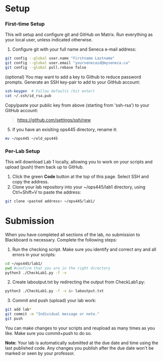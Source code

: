 # Setup
### First-time Setup
This will setup and configure git and GitHub on Matrix. Run everything as your local user, unless indicated otherwise.

1. Configure git with your full name and Seneca e-mail address:
```bash
git config --global user.name "Firstname Lastname"
git config --global user.email "yoursenecaid@myseneca.ca"
git config --global pull.rebase false
```
(optional) You may want to add a key to Github to reduce password prompts. Generate an SSH key-pair to add to your GitHub account:
```bash
ssh-keygen  # Follow defaults (hit enter)
cat ~/.ssh/id_rsa.pub
```
Copy/paste your public key from above (starting from 'ssh-rsa') to your GitHub account:
> https://github.com/settings/ssh/new

5. If you have an exisiting ops445 directory, rename it:
```bash
mv ~/ops445 ~/old_ops445
```
### Per-Lab Setup
This will download Lab 1 locally, allowing you to work on your scripts and upload (push) them back up to GitHub.

1. Click the green **Code** button at the top of this page. Select SSH and copy the address.
2. Clone your lab repository into your ~/ops445/lab1 directory, using Ctrl+Shift+V to paste the address:
```bash
git clone <pasted address> ~/ops445/lab1/
```
# Submission
When you have completed all sections of the lab, no submission to Blackboard is necessary. Complete the following steps:

1. Run the checking script. Make sure you identify and correct any and all errors in your scripts:
```bash
cd ~/ops445/lab1/
pwd #confirm that you are in the right directory
python3 ./CheckLab1.py -f -v 
```
2. Create laboutput.txt by redirecting the output from CheckLab1.py:
```bash
python3 ./CheckLab1.py -f -v &> laboutput.txt
```

3. Commit and push (upload) your lab work:
```bash
git add lab*
git commit -m "Individual message or note."
git push
```

You can make changes to your scripts and reupload as many times as you like. Make sure you commit+push to do so.

**Note:** Your lab is automatically submitted at the due date and time using the last published code. Any changes you publish after the due date won't be marked or seen by your professor.

